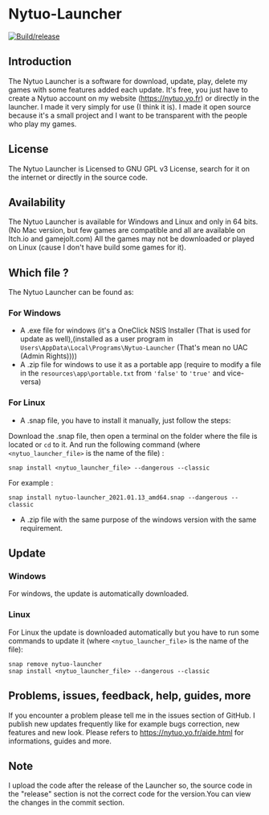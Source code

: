 # Nytuo-Launcher

[![Build/release](https://github.com/Nytuo/Nytuo-Launcher/actions/workflows/build.yml/badge.svg)](https://github.com/Nytuo/Nytuo-Launcher/actions/workflows/build.yml)

## Introduction

The Nytuo Launcher is a software for download, update, play, delete my games with some features added each update.
It's free, you just have to create a Nytuo account on my website (https://nytuo.yo.fr) or directly in the launcher.
I made it very simply for use (I think it is).
I made it open source because it's a small project and I want to be transparent with the people who play my games.

## License

The Nytuo Launcher is Licensed to GNU GPL v3 License, search for it on the internet or directly in the source code.

## Availability

The Nytuo Launcher is available for Windows and Linux and only in 64 bits. (No Mac version, but few games are compatible and all are available on Itch.io and gamejolt.com)
All the games may not be downloaded or played on Linux (cause I don't have build some games for it).

## Which file ?

The Nytuo Launcher can be found as:

### For Windows

- A .exe file for windows (it's a OneClick NSIS Installer (That is used for update as well),(installed as a user program in `Users\AppData\Local\Programs\Nytuo-Launcher` (That's mean no UAC (Admin Rights))))
- A .zip file for windows to use it as a portable app (require to modify a file in the `resources\app\portable.txt` from `'false'` to `'true'` and vice-versa)

### For Linux

- A .snap file, you have to install it manually, just follow the steps:

Download the .snap file, then open a terminal on the folder where the file is located or `cd` to it. And run the following command (where `<nytuo_launcher_file>` is the name of the file) :

```
snap install <nytuo_launcher_file> --dangerous --classic
```

For example :

```
snap install nytuo-launcher_2021.01.13_amd64.snap --dangerous --classic
```

- A .zip file with the same purpose of the windows version with the same requirement.

## Update

### Windows

For windows, the update is automatically downloaded.

### Linux

For Linux the update is downloaded automatically but you have to run some commands to update it (where `<nytuo_launcher_file>` is the name of the file):

```
snap remove nytuo-launcher
snap install <nytuo_launcher_file> --dangerous --classic
```

## Problems, issues, feedback, help, guides, more

If you encounter a problem please tell me in the issues section of GitHub.
I publish new updates frequently like for example bugs correction, new features and new look.
Please refers to https://nytuo.yo.fr/aide.html for informations, guides and more.

## Note

I upload the code after the release of the Launcher so, the source code in the "release" section is not the correct code for the version.You can view the changes in the commit section.
